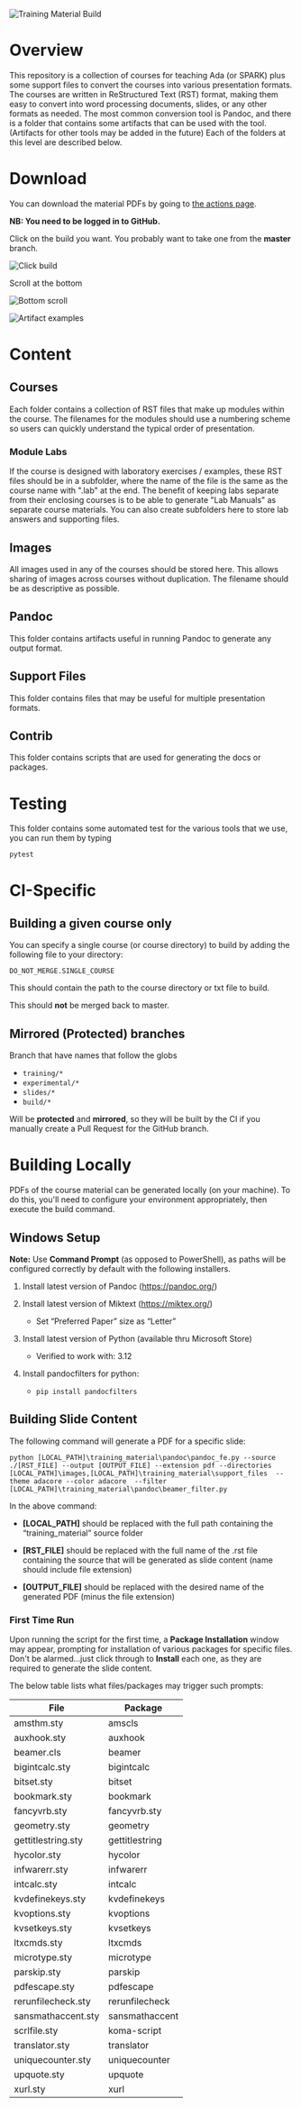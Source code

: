 ![Training Material Build](https://github.com/adacore/training_material/workflows/CI/badge.svg)

# Overview

This repository is a collection of courses for teaching Ada (or SPARK) plus some
support files to convert the courses into various presentation formats. The
courses are written in ReStructured Text (RST) format, making them easy to
convert into word processing documents, slides, or any other formats as needed.
The most common conversion tool is Pandoc, and there is a folder that contains
some artifacts that can be used with the tool. (Artifacts for other tools
may be added in the future) Each of the folders at this level are described
below.

# Download

You can download the material PDFs by going to [the actions page](http://github.com/adacore/training_material/actions).

**NB: You need to be logged in to GitHub.**

Click on the build you want. You probably want to take one from the **master** branch.

![Click build](images/github/artifacts_1.png)

Scroll at the bottom

![Bottom scroll](images/github/artifacts_2.png)

![Artifact examples](images/github/artifacts_3.png)

# Content

## Courses

Each folder contains a collection of RST files that make up modules within
the course. The filenames for the modules should use a numbering scheme so
users can quickly understand the typical order of presentation. 

### Module Labs

If the course is designed with laboratory exercises / examples, these RST
files should be in a subfolder, where the name of the file is the same as the
course name with ".lab" at the end. The benefit of keeping labs separate from
their enclosing courses is to be able to generate "Lab Manuals" as separate
course materials. You can also create subfolders here to store lab answers
and supporting files.

## Images

All images used in any of the courses should be stored here. This allows
sharing of images across courses without duplication. The filename should be
as descriptive as possible.

## Pandoc

This folder contains artifacts useful in running Pandoc to generate any output
format.

## Support Files

This folder contains files that may be useful for multiple presentation formats.

## Contrib

This folder contains scripts that are used for generating the docs or packages.

# Testing

This folder contains some automated test for the various tools that we use, you can run them by typing

```
pytest
```

# CI-Specific

## Building a given course only

You can specify a single course (or course directory) to build by adding the following
file to your directory:

`DO_NOT_MERGE.SINGLE_COURSE`

This should contain the path to the course directory or txt file to build.

This should **not** be merged back to master.

## Mirrored (Protected) branches

Branch that have names that follow the globs

- `training/*`
- `experimental/*`
- `slides/*`
- `build/*`

Will be **protected** and **mirrored**, so they will be built by the CI if you manually create a Pull Request for the GitHub branch.

# Building Locally

PDFs of the course material can be generated locally (on your machine). To do this, you'll need to configure your environment appropriately, then execute the build command.

## Windows Setup

**Note:** Use **Command Prompt** (as opposed to PowerShell), as paths will be configured correctly by default with the following installers.

1. Install latest version of Pandoc (https://pandoc.org/)

2. Install latest version of Miktext (https://miktex.org/)
    * Set “Preferred Paper” size as “Letter”

3. Install latest version of Python (available thru Microsoft Store)
    * Verified to work with: 3.12

4. Install pandocfilters for python:
    * `pip install pandocfilters`

## Building Slide Content

The following command will generate a PDF for a specific slide:

```
python [LOCAL_PATH]\training_material\pandoc\pandoc_fe.py --source ./[RST_FILE] --output [OUTPUT_FILE] --extension pdf --directories [LOCAL_PATH]\images,[LOCAL_PATH]\training_material\support_files  --theme adacore --color adacore  --filter [LOCAL_PATH]\training_material\pandoc\beamer_filter.py
```

In the above command:

* **[LOCAL_PATH]** should be replaced with the full path containing the “training_material” source folder

* **[RST_FILE]** should be replaced with the full name of the .rst file containing the source that will be generated as slide content (name should include file extension)

* **[OUTPUT_FILE]** should be replaced with the desired name of the generated PDF (minus the file extension)

### First Time Run

Upon running the script for the first time, a **Package Installation** window may appear, prompting for installation of various packages for specific files. Don't be alarmed...just click through to **Install** each one, as they are required to generate the slide content.

The below table lists what files/packages may trigger such prompts:

| File               | Package        |
| ------------------ | -------------- |
| amsthm.sty         | amscls         |
| auxhook.sty        | auxhook        |
| beamer.cls         | beamer         |
| bigintcalc.sty     | bigintcalc     |
| bitset.sty         | bitset         |
| bookmark.sty       | bookmark       |
| fancyvrb.sty       | fancyvrb.sty   |
| geometry.sty       | geometry       |
| gettitlestring.sty | gettitlestring |
| hycolor.sty        | hycolor        |
| infwarerr.sty      | infwarerr      |
| intcalc.sty        | intcalc        |
| kvdefinekeys.sty   | kvdefinekeys   |
| kvoptions.sty      | kvoptions      |
| kvsetkeys.sty      | kvsetkeys      |
| ltxcmds.sty        | ltxcmds        |
| microtype.sty      | microtype      |
| parskip.sty        | parskip        |
| pdfescape.sty      | pdfescape      |
| rerunfilecheck.sty | rerunfilecheck |
| sansmathaccent.sty | sansmathaccent |
| scrlfile.sty       | koma-script    |
| translator.sty     | translator     |
| uniquecounter.sty  | uniquecounter  |
| upquote.sty        | upquote        |
| xurl.sty           | xurl           |
